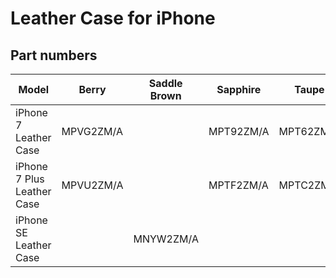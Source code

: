 # Leather Case for iPhone

## Part numbers

| Model | Berry | Saddle Brown | Sapphire | Taupe |
|-------|-----|-----|-----|-----|
| iPhone 7 Leather Case | MPVG2ZM/A |  | MPT92ZM/A | MPT62ZM/A |
| iPhone 7 Plus Leather Case | MPVU2ZM/A |  | MPTF2ZM/A | MPTC2ZM/A |
| iPhone SE Leather Case |  | MNYW2ZM/A |  |  |
